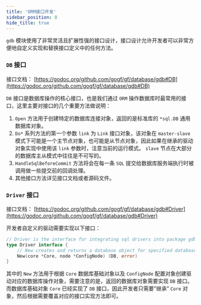 ```yaml
---
title: 'ORM接口开发'
sidebar_position: 8
hide_title: true
---
```


`gdb` 模块使用了非常灵活且扩展性强的接口设计，接口设计允许开发者可以非常方便地自定义实现和替换接口定义中的任何方法。

### `DB` 接口

接口文档： [https://godoc.org/github.com/gogf/gf/database/gdb#DB](https://godoc.org/github.com/gogf/gf/database/gdb#DB)

`DB` 接口是数据库操作的核心接口，也是我们通过 `ORM` 操作数据库时最常用的接口，这里主要对接口的几个重要方法做说明：

1. `Open` 方法用于创建特定的数据库连接对象，返回的是标准库的 `*sql.DB` 通用数据库对象。
2. `Do*` 系列方法的第一个参数 `link` 为 `Link` 接口对象，该对象在 `master-slave` 模式下可能是一个主节点对象，也可能是从节点对象，因此如果在继承的驱动对象实现中使用该 `link` 参数时，注意当前的运行模式。 `slave` 节点在大部分的数据库主从模式中往往是不可写的。
3. `HandleSqlBeforeCommit` 方法将会在每一条 `SQL` 提交给数据库服务端执行时被调用做一些提交前的回调处理。
4. 其他接口方法详见接口文档或者源码文件。

### `Driver` 接口

接口文档： [https://godoc.org/github.com/gogf/gf/database/gdb#Driver](https://godoc.org/github.com/gogf/gf/database/gdb#Driver)

开发者自定义的驱动需要实现以下接口：

```go
// Driver is the interface for integrating sql drivers into package gdb.
type Driver interface {
    // New creates and returns a database object for specified database server.
    New(core *Core, node *ConfigNode) (DB, error)
}

```

其中的 `New` 方法用于根据 `Core` 数据库基础对象以及 `ConfigNode` 配置对象创建驱动对应的数据库操作对象，需要注意的是，返回的数据库对象需要实现 `DB` 接口。而数据库基础对象 `Core` 已经实现了 `DB` 接口，因此开发者只需要”继承” `Core` 对象，然后根据需要覆盖对应的接口实现方法即可。